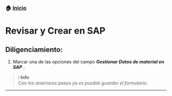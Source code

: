 ### 🏠 [Inicio](../index.md "Inicio")

# Revisar y Crear en SAP

## Diligenciamiento:

1. Marcar una de las opciones del campo ***Gestionar Datos de material en SAP*** .

> :information_source:  **Info**  
> _Con los anteriores pasos ya es posible guardar el formulario._

---